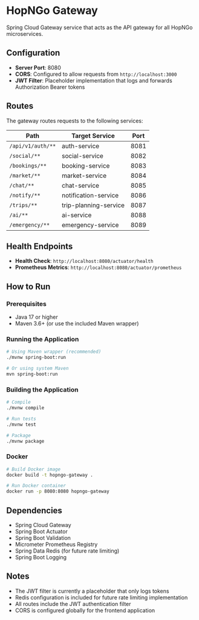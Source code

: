# HopNGo Gateway

Spring Cloud Gateway service that acts as the API gateway for all HopNGo microservices.

## Configuration

- **Server Port**: 8080
- **CORS**: Configured to allow requests from `http://localhost:3000`
- **JWT Filter**: Placeholder implementation that logs and forwards Authorization Bearer tokens

## Routes

The gateway routes requests to the following services:

| Path | Target Service | Port |
|------|----------------|------|
| `/api/v1/auth/**` | auth-service | 8081 |
| `/social/**` | social-service | 8082 |
| `/bookings/**` | booking-service | 8083 |
| `/market/**` | market-service | 8084 |
| `/chat/**` | chat-service | 8085 |
| `/notify/**` | notification-service | 8086 |
| `/trips/**` | trip-planning-service | 8087 |
| `/ai/**` | ai-service | 8088 |
| `/emergency/**` | emergency-service | 8089 |

## Health Endpoints

- **Health Check**: `http://localhost:8080/actuator/health`
- **Prometheus Metrics**: `http://localhost:8080/actuator/prometheus`

## How to Run

### Prerequisites
- Java 17 or higher
- Maven 3.6+ (or use the included Maven wrapper)

### Running the Application

```bash
# Using Maven wrapper (recommended)
./mvnw spring-boot:run

# Or using system Maven
mvn spring-boot:run
```

### Building the Application

```bash
# Compile
./mvnw compile

# Run tests
./mvnw test

# Package
./mvnw package
```

### Docker

```bash
# Build Docker image
docker build -t hopngo-gateway .

# Run Docker container
docker run -p 8080:8080 hopngo-gateway
```

## Dependencies

- Spring Cloud Gateway
- Spring Boot Actuator
- Spring Boot Validation
- Micrometer Prometheus Registry
- Spring Data Redis (for future rate limiting)
- Spring Boot Logging

## Notes

- The JWT filter is currently a placeholder that only logs tokens
- Redis configuration is included for future rate limiting implementation
- All routes include the JWT authentication filter
- CORS is configured globally for the frontend application